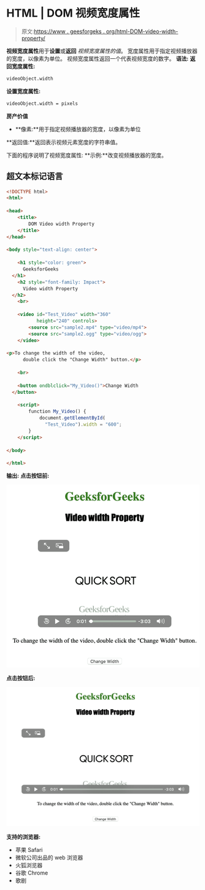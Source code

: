 # HTML | DOM 视频宽度属性

> 原文:[https://www . geesforgeks . org/html-DOM-video-width-property/](https://www.geeksforgeeks.org/html-dom-video-width-property/)

**视频宽度属性**用于**设置**或**返回** *视频宽度属性的值*。
宽度属性用于指定视频播放器的宽度，以像素为单位。
视频宽度属性返回一个代表视频宽度的数字。
**语法:**
**返回宽度属性:**

```html
videoObject.width
```

**设置宽度属性:**

```html
videoObject.width = pixels
```

**房产价值**

*   **像素:**用于指定视频播放器的宽度，以像素为单位

**返回值:**返回表示视频元素宽度的字符串值。

下面的程序说明了视频宽度属性:
**示例:**改变视频播放器的宽度。

## 超文本标记语言

```html
<!DOCTYPE html>
<html>

<head>
    <title>
        DOM Video width Property
    </title>
</head>

<body style="text-align: center">

    <h1 style="color: green">
      GeeksforGeeks
  </h1>
    <h2 style="font-family: Impact">
      Video width Property
  </h2>
    <br>

    <video id="Test_Video" width="360"
           height="240" controls>
        <source src="sample2.mp4" type="video/mp4">
        <source src="sample2.ogg" type="video/ogg">
    </video>

<p>To change the width of the video,
      double click the "Change Width" button.</p>

    <br>

    <button ondblclick="My_Video()">Change Width
  </button>

    <script>
        function My_Video() {
            document.getElementById(
              "Test_Video").width = "600";
        }
    </script>

</body>

</html>
```

**输出:**
**点击按钮前:**

![](img/4d06773160b406e36ba012f8f17eef5a.png)

**点击按钮后:**

![](img/78dc6cbbb923df9378b5e9ad06cb97df.png)

**支持的浏览器:**

*   苹果 Safari
*   微软公司出品的 web 浏览器
*   火狐浏览器
*   谷歌 Chrome
*   歌剧